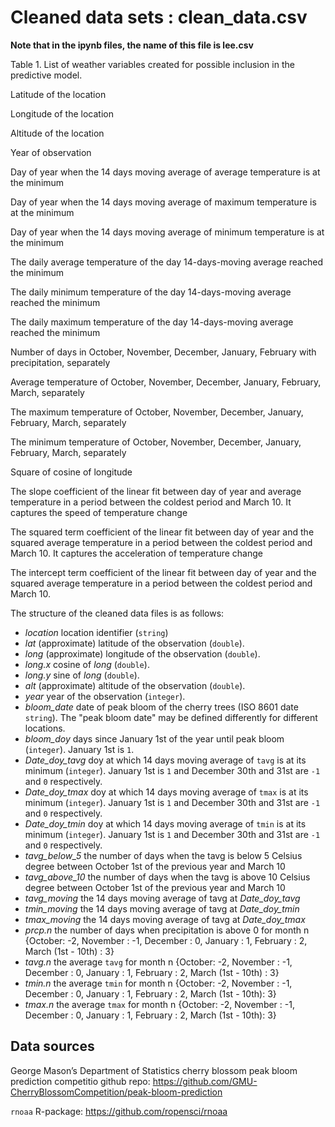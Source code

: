 # Cleaned data sets : clean_data.csv

**Note that in the ipynb files, the name of this file is lee.csv**

Table 1. List of weather variables created for possible inclusion in the predictive model.   




Latitude of the location 

Longitude of the location 

Altitude of the location 

Year of observation 

Day of year when the 14 days moving average of average temperature is at the minimum 

Day of year when the 14 days moving average of maximum temperature is at the minimum 

Day of year when the 14 days moving average of minimum temperature is at the minimum 

The daily average temperature of the day 14-days-moving average reached the minimum 

The daily minimum temperature of the day 14-days-moving average reached the minimum 

The daily maximum temperature of the day 14-days-moving average reached the minimum 

Number of days in October, November, December, January, February with precipitation, separately 

Average temperature of October, November, December, January, February, March, separately 

The maximum temperature of October, November, December, January, February, March, separately 

The minimum temperature of October, November, December, January, February, March, separately 

Square of cosine of longitude   

The slope coefficient of the linear fit between day of year and average temperature in a period between the coldest period and March 10. It captures the speed of temperature change 

The squared term coefficient of the linear fit between day of year and the squared average temperature in a period between the coldest period and March 10. It captures the acceleration of temperature change 

The intercept term coefficient of the linear fit between day of year and the squared average temperature in a period between the coldest period and March 10.  



The structure of the cleaned data files is as follows:

* _location_ location identifier (`string`)
* _lat_ (approximate) latitude of the observation (`double`).
* _long_ (approximate) longitude of the observation (`double`).
* _long.x_ cosine of _long_ (`double`).
* _long.y_ sine of _long_ (`double`).
* _alt_ (approximate) altitude of the observation (`double`).
* _year_ year of the observation (`integer`).
* *bloom_date* date of peak bloom of the cherry trees (ISO 8601 date `string`). The "peak bloom date" may be defined differently for different locations.
* *bloom_doy* days since January 1st of the year until peak bloom (`integer`). January 1st is `1`.
* *Date_doy_tavg* doy at which 14 days moving average of `tavg` is at its minimum (`integer`). January 1st is `1` and December 30th and 31st are `-1` and `0` respectively.
* *Date_doy_tmax* doy at which 14 days moving average of `tmax` is at its minimum (`integer`). January 1st is `1` and December 30th and 31st are `-1` and `0` respectively.
* *Date_doy_tmin* doy at which 14 days moving average of `tmin` is at its minimum (`integer`). January 1st is `1` and December 30th and 31st are `-1` and `0` respectively.
* *tavg_below_5* the number of days when the tavg is below 5 Celsius degree between October 1st of the previous year and March 10
* *tavg_above_10* the number of days when the tavg is above 10 Celsius degree between October 1st of the previous year and March 10
* *tavg_moving* the 14 days moving average of tavg at *Date_doy_tavg*
* *tmin_moving* the 14 days moving average of tavg at *Date_doy_tmin*
* *tmax_moving* the 14 days moving average of tavg at *Date_doy_tmax*
* *prcp.n* the number of days when precipitation is above 0 for month n {October: -2, November : -1, December : 0, January : 1, February : 2, March (1st - 10th) : 3}
* *tavg.n* the average `tavg` for month n {October: -2, November : -1, December : 0, January : 1, February : 2, March (1st - 10th) : 3}
* *tmin.n* the average `tmin` for month n {October: -2, November : -1, December : 0, January : 1, February : 2, March (1st - 10th): 3}
* *tmax.n* the average `tmax` for month n {October: -2, November : -1, December : 0, January : 1, February : 2, March (1st - 10th): 3}



## Data sources

George Mason’s Department of Statistics cherry blossom peak bloom prediction competitio github repo: https://github.com/GMU-CherryBlossomCompetition/peak-bloom-prediction

`rnoaa` R-package: https://github.com/ropensci/rnoaa
